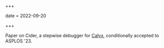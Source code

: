 +++

date = 2022-09-20

+++

Paper on Cider, a stepwise debugger for [Calyx](https://calyxir.org), conditionally accepted to ASPLOS '23.
